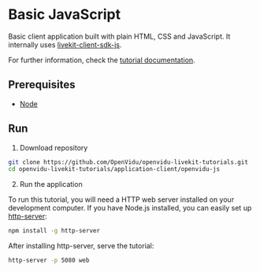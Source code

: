 # Basic JavaScript

Basic client application built with plain HTML, CSS and JavaScript. It internally uses [livekit-client-sdk-js](https://docs.livekit.io/client-sdk-js/).

For further information, check the [tutorial documentation](https://livekit-tutorials.openvidu.io/tutorials/application-client/javascript/).

## Prerequisites

-   [Node](https://nodejs.org/en/download)

## Run

1. Download repository

```bash
git clone https://github.com/OpenVidu/openvidu-livekit-tutorials.git
cd openvidu-livekit-tutorials/application-client/openvidu-js
```

2. Run the application

To run this tutorial, you will need a HTTP web server installed on your development computer. If you have Node.js installed, you can easily set up [http-server](https://github.com/indexzero/http-server):

```bash
npm install -g http-server
```

After installing http-server, serve the tutorial:

```bash
http-server -p 5080 web
```
